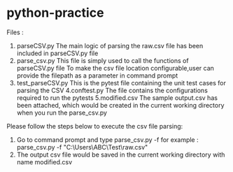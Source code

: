 # python-practice
Files :
1. parseCSV.py
The main logic of parsing the raw.csv file has been included in parseCSV.py file
2. parse_csv.py 
This file is simply used to call the functions of parseCSV.py file
To make the csv file location configurable,user can provide the filepath as a parameter in command prompt
3. test_parseCSV.py
This is the pytest file containing the unit test cases for parsing the CSV
4.conftest.py
The file contains the configurations required to run the pytests
5.modified.csv
The sample output.csv has been attached, which would be created in the current working directory when you run the parse_csv.py

Please follow the steps below to execute the csv file parsing:
1. Go to command prompt and  type parse_csv.py -f <csv-file-location>
  for example : parse_csv.py -f "C:\Users\ABC\Test\raw.csv"
2. The output csv file would be saved in the current working directory with name modified.csv
